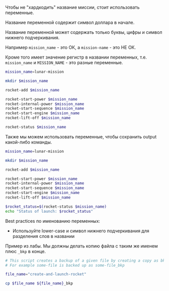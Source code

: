 Чтобы не "хардкодить" название миссии, стоит использовать переменные.

Название переменной содержит символ доллара в начале.

Название переменной может содержать только буквы, цифры и символ нижнего подчеркивания.

Например `mission_name` - это ОК, а `mission-name` - это НЕ ОК.

Кроме того имеет значение регистр в названии переменных, т.е. `mission_name` и `MISSION_NAME` - это разные переменные.

```bash
mission_name=lunar-mission

mkdir $mission_name

rocket-add $mission_name

rocket-start-power $mission_name
rocket-internal-power $mission_name
rocket-start-sequence $mission_name
rocket-start-engine $mission_name
rocket-lift-off $mission_name

rocket-status $mission_name
```

Также мы можем использовать переменные, чтобы сохранить output какой-либо команды.

```bash
mission_name=lunar-mission

mkdir $mission_name

rocket-add $mission_name

rocket-start-power $mission_name
rocket-internal-power $mission_name
rocket-start-sequence $mission_name
rocket-start-engine $mission_name
rocket-lift-off $mission_name

$rocket_status=$(rocket-status $mission_name)
echo "Status of launch: $rocket_status"
```

Best practices по именованию переменных:
- Используйте lower-case и символ нижнего подчеркивания для разделения слов в названии

Пример из лабы. Мы должны делать копию файла с таким же именем плюс `_bkp` в конце.

```bash
# This script creates a backup of a given file by creating a copy as bkp
# For example some-file is backed up as some-file_bkp

file_name="create-and-launch-rocket"

cp $file_name ${file_name}_bkp
```